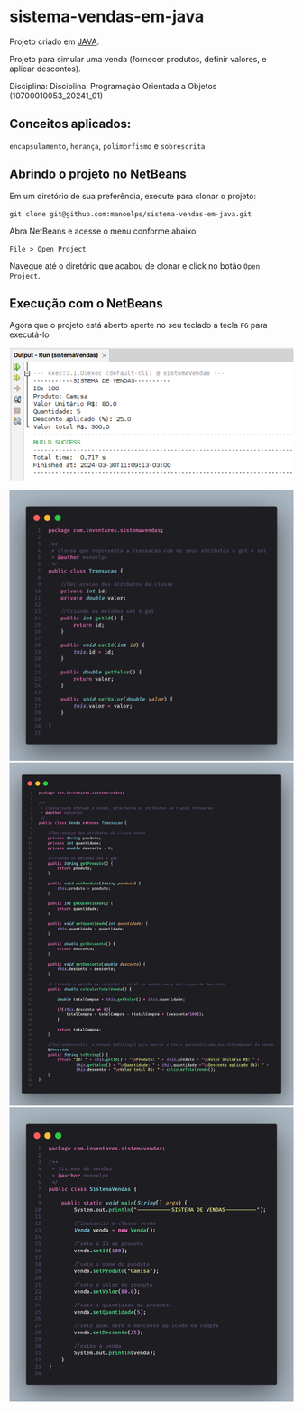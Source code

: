 # sistema-vendas-em-java

Projeto criado em [JAVA](https://java.com/).

Projeto para simular uma venda (fornecer produtos, definir valores, e aplicar descontos).

Disciplina: Disciplina: Programação Orientada a Objetos (10700010053_20241_01)

## Conceitos aplicados:

`encapsulamento`, `herança`,
`polimorfismo` e `sobrescrita`

## Abrindo o projeto no NetBeans

Em um diretório de sua preferência, execute para clonar o projeto:

`git clone git@github.com:manoelps/sistema-vendas-em-java.git`

Abra NetBeans e acesse o menu conforme abaixo

`File > Open Project`

Navegue até o diretório que acabou de clonar e click no botão `Open Project`.


## Execução com o NetBeans

Agora que o projeto está aberto aperte no seu teclado a tecla `F6` para executá-lo

![alt text](image.png)

![alt text](code.png)
![alt text](code_01.png)
![alt text](image-1.png)

